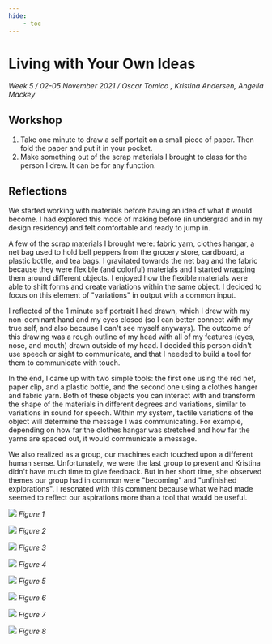 ```yaml
---
hide:
    - toc
---
```


# Living with Your Own Ideas
*Week 5 / 02-05 November 2021 / Oscar Tomico , Kristina Andersen, Angella Mackey*

## Workshop
1. Take one minute to draw a self portait on a small piece of paper. Then fold the paper and put it in your pocket.
2. Make something out of the scrap materials I brought to class for the person I drew. It can be for any function.


## Reflections
We started working with materials before having an idea of what it would become. I had explored this mode of making before (in undergrad and in my design residency) and felt comfortable and ready to jump in.

A few of the scrap materials I brought were: fabric yarn, clothes hangar, a net bag used to hold bell peppers from the grocery store, cardboard, a plastic bottle, and tea bags. I gravitated towards the net bag and the fabric because they were flexible (and colorful) materials and I started wrapping them around different objects. I enjoyed how the flexible materials were able to shift forms and create variations within the same object. I decided to focus on this element of "variations" in output with a common input.

I reflected of the 1 minute self portrait I had drawn, which I drew with my non-dominant hand and my eyes closed (so I can better connect with my true self, and also because I can't see myself anyways). The outcome of this drawing was a rough outline of my head with all of my features (eyes, nose, and mouth) drawn outside of my head. I decided this person didn't use speech or sight to communicate, and that I needed to build a tool for them to communicate with touch.

In the end, I came up with two simple tools: the first one using the red net, paper clip, and a plastic bottle, and the second one using a clothes hanger and fabric yarn. Both of these objects you can interact with and transform the shape of the materials in different degrees and variations, similar to variations in sound for speech. Within my system, tactile variations of the object will determine the message I was communicating. For example, depending on how far the clothes hangar was stretched and how far the yarns are spaced out, it would communicate a message.

We also realized as a group, our machines each touched upon a different human sense. Unfortunately, we were the last group to present and Kristina didn't have much time to give feedback. But in her short time, she observed themes our group had in common were "becoming" and "unfinished explorations". I resonated with this comment because what we had made seemed to reflect our aspirations more than a tool that would be useful.

![](../images/IMG_4655.jpg)
*Figure 1*

![](../images/IMG_4656.jpg)
*Figure 2*

![](../images/IMG_4657.jpg)
*Figure 3*

![](../images/IMG_4658.jpg)
*Figure 4*

![](../images/IMG_4665.jpg)
*Figure 5*

![](../images/IMG_4671.jpg)
*Figure 6*

![](../images/IMG_4675.jpg)
*Figure 7*

![](../images/IMG_4683.jpg)
*Figure 8*
